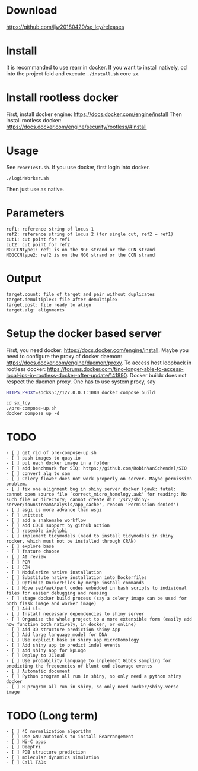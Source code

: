 # Download
https://github.com/ljw20180420/sx_lcy/releases

# Install
It is recommanded to use rearr in docker. If you want to install natively, cd into the project fold and execute `./install.sh` core sx.

# Install rootless docker
First, install docker engine: https://docs.docker.com/engine/install
Then install rootless docker: https://docs.docker.com/engine/security/rootless/#install

# Usage
See `rearrTest.sh`.
If you use docker, first login into docker.
```{bash}
./loginWorker.sh
```
Then just use as native.

# Parameters
```{list}
ref1: reference string of locus 1
ref2: reference string of locus 2 (for single cut, ref2 = ref1)
cut1: cut point for ref1
cut2: cut point for ref2
NGGCCNtype1: ref1 is on the NGG strand or the CCN strand
NGGCCNtype2: ref2 is on the NGG strand or the CCN strand
```

# Output
```{list}
target.count: file of target and pair without duplicates
target.demultiplex: file after demultiplex
target.post: file ready to align
target.alg: alignments
```

# Setup the docker based server
First, you need docker: https://docs.docker.com/engine/install.
Maybe you need to configure the proxy of docker daemon: https://docs.docker.com/engine/daemon/proxy.
To access host loopback in rootless docker: https://forums.docker.com/t/no-longer-able-to-access-local-ips-in-rootless-docker-after-update/141890.
Docker buildx does not respect the daemon proxy. One has to use system proxy, say
```bash
HTTPS_PROXY=socks5://127.0.0.1:1080 docker compose build
```
```{list}
cd sx_lcy
./pre-compose-up.sh
docker compose up -d
```

# TODO
```[tasklist]
- [ ] get rid of pre-compose-up.sh
- [ ] push images to quay.io
- [ ] put each docker image in a folder
- [ ] add benchmark for SIQ: https://github.com/RobinVanSchendel/SIQ
- [ ] convert alg to sam
- [ ] Celery flower does not work properly on server. Maybe permission problem.
- [ ] fix one alignment bug in shiny server docker (gawk: fatal: cannot open source file `correct_micro_homology.awk' for reading: No such file or directory; cannot create dir '/srv/shiny-server/downstreamAnalysis/app_cache', reason 'Permission denied')
- [ ] asgi is more advance than wsgi
- [ ] unittest
- [ ] add a snakemake workflow
- [ ] add CDCI support by github action
- [ ] resemble indelphi
- [ ] implement tidymodels (need to install tidymodels in shiny rocker, which must not be installed through CRAN)
- [ ] explore base
- [ ] feature choose
- [ ] AI review
- [ ] PCR
- [ ] CDN
- [ ] Modulerize native installation
- [ ] Substitute native installation into Dockerfiles
- [ ] Optimize DockerFiles by merge install commands
- [ ] Move sed/awk/perl codes embedded in bash scripts to individual files for easier debugging and reusing
- [ ] stage docker build process (say a celery image can be used for both flask image and worker image)
- [ ] Add tls
- [ ] Install necessary dependencies to shiny server
- [ ] Organize the whole project to a more extensible form (easily add now function both natively, in docker, or online)
- [ ] Add 3D structure prediction shiny App
- [ ] Add large language model for DNA
- [ ] Use explicit base in shiny app microHomology
- [ ] Add shiny app to predict indel events
- [ ] Add shiny app for kpLogo
- [ ] Deploy to JCloud
- [ ] Use probability language to inplement Gibbs sampling for predicting the frequencies of blunt end cleavage events
- [ ] Automatic document
- [ ] Python program all run in shiny, so only need a python shiny docker
- [ ] R program all run in shiny, so only need rocker/shiny-verse image
```

# TODO (Long term)
```[tasklist]
- [ ] 4C normalization algorithm
- [ ] Use GNU autotools to install Rearrangement
- [ ] Hi-C apps
- [ ] DeepFri
- [ ] PDB structure prediction
- [ ] molecular dynamics simulation
- [ ] Call TADs
```